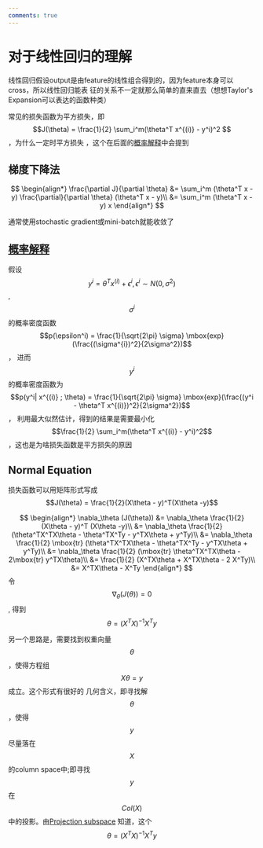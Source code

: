 ```yaml
---
comments: true
---
```


# 对于线性回归的理解
线性回归假设output是由feature的线性组合得到的，因为feature本身可以cross，所以线性回归能表
征的关系不一定就那么简单的直来直去（想想Taylor's Expansion可以表达的函数种类）

常见的损失函数为平方损失，即$$J(\theta) = \frac{1}{2} \sum_i^m(\theta^T x^{(i)} - y^i)^2 $$，为什么一定时平方损失
，这个在后面的[概率解释](#probabilistic-interpretation)中会提到
## 梯度下降法
$$ 
\begin{align*}
\frac{\partial J}{\partial \theta} &= 
	\sum_i^m (\theta^T x - y) \frac{\partial}{\partial \theta} (\theta^T x - y)\\
	&= \sum_i^m (\theta^T x - y) x
\end{align*}
$$

通常使用stochastic gradient或mini-batch就能收敛了



## [概率解释](#probabilistic-interpretation)
假设 $$y^i = \theta^Tx^{(i)} + \epsilon^{i}, \epsilon^{i} \sim N(0, \sigma^2)$$,
$$\sigma^i$$的概率密度函数
$$p(\epsilon^i) = \frac{1}{\sqrt{2\pi} \sigma} \mbox{exp}(\frac{(\sigma^{i})^2}{2\sigma^2})$$，
进而$$y^i$$的概率密度函数为
$$p(y^i| x^{(i)} ; \theta) = \frac{1}{\sqrt{2\pi} \sigma} \mbox{exp}(\frac{(y^i - \theta^T x^{(i)})^2}{2\sigma^2})$$，
利用最大似然估计，得到的结果是需要最小化$$\frac{1}{2} \sum_i^m(\theta^T x^{(i)} - y^i)^2$$，这也是为啥损失函数是平方损失的原因


## Normal Equation
损失函数可以用矩阵形式写成 $$J(\theta) = \frac{1}{2}(X\theta - y)^T(X\theta -y)$$

$$
\begin{align*}
\nabla_\theta (J(\theta))
	&= \nabla_\theta \frac{1}{2} (X\theta - y)^T (X\theta -y)\\
	&= \nabla_\theta \frac{1}{2} (\theta^TX^TX\theta - \theta^TX^Ty - y^TX\theta + y^Ty)\\
	&= \nabla_\theta \frac{1}{2} \mbox{tr} (\theta^TX^TX\theta - \theta^TX^Ty - y^TX\theta + y^Ty)\\
	&= \nabla_\theta \frac{1}{2} (\mbox{tr} \theta^TX^TX\theta - 2\mbox{tr} y^TX\theta)\\
	&= \frac{1}{2} (X^TX\theta + X^TX\theta - 2 X^Ty)\\
	&= X^TX\theta - X^Ty
\end{align*}
$$
令$$\nabla_\theta (J(\theta)) = 0$$, 得到 $$\theta = (X^TX)^{-1}X^Ty$$

另一个思路是，需要找到权重向量$$\theta$$，使得方程组$$X\theta = y$$成立。这个形式有很好的
几何含义，即寻找解$$\theta$$，使得$$y$$尽量落在$$X$$的column space中;即寻找$$y$$在
$$Col(X)$$中的投影。由[Projection subspace](https://ocw.mit.edu/courses/mathematics/18-06sc-linear-algebra-fall-2011/least-squares-determinants-and-eigenvalues/projections-onto-subspaces/MIT18_06SCF11_Ses2.2sum.pdf)
知道，这个$$\theta = (X^TX)^{-1}X^Ty$$
